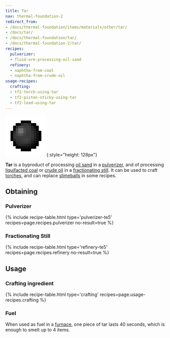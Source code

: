 ```yaml
---
title: Tar
nav: thermal-foundation-2
redirect_from:
- /docs/thermal-foundation/items/materials/other/tar/
- /docs/tar/
- /docs/thermal-foundation/tar/
- /docs/thermal-foundation-2/tar/
recipes:
  pulverizer:
  - fluid-ore-processing-oil-sand
  refinery:
  - naphtha-from-coal
  - naphtha-from-crude-oil
usage-recipes:
  crafting:
  - tf2-torch-using-tar
  - tf2-piston-sticky-using-tar
  - tf2-lead-using-tar
---
```


![Tar](/assets/images/thermal-foundation-2/tar.png){:style="height: 128px"}


**Tar** is a byproduct of processing [oil sand](/docs/1.12/thermal-foundation-2/oil-sand/) in a
[pulverizer](/docs/1.12/thermal-expansion-5/pulverizer/), and of processing [liquifacted
coal](/docs/1.12/thermal-foundation-2/liquifacted-coal/) or [crude oil](/docs/1.12/thermal-foundation-2/crude-oil/) in a
[fractionating still](/docs/1.12/thermal-expansion-5/fractionating-still/). It can be used to craft
[torches](https://minecraft.gamepedia.com/Torches), and can replace
[slimeballs](https://minecraft.gamepedia.com/Slimeball) in some recipes.


Obtaining
---------

### Pulverizer
{% include recipe-table.html type='pulverizer-te5' recipes=page.recipes.pulverizer no-result=true %}

### Fractionating Still
{% include recipe-table.html type='refinery-te5' recipes=page.recipes.refinery no-result=true %}


Usage
-----

### Crafting ingredient
{% include recipe-table.html type='crafting' recipes=page.usage-recipes.crafting %}

### Fuel
When used as fuel in a [furnace](https://minecraft.gamepedia.com/Furnace), one
piece of tar lasts 40 seconds, which is enough to smelt up to 4 items.
